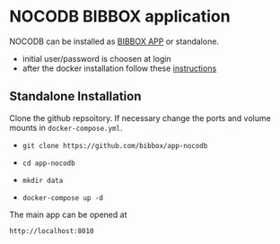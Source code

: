 # NOCODB BIBBOX application

NOCODB can be installed as [BIBBOX APP](https://bibbox.readthedocs.io/en/latest/ "BIBBOX App Store") or standalone. 

* initial user/password is choosen at login
* after the docker installation follow these [instructions](https://github.com/bibbox/app-seeddms/blob/master/INSTALL-APP.md)

## Standalone Installation

Clone the github repsoitory. If necessary change the ports and volume mounts in `docker-compose.yml`.  

* `git clone https://github.com/bibbox/app-nocodb`

* `cd app-nocodb`

* `mkdir data`

* `docker-compose up -d`

The main app can be opened at 

`http://localhost:8010`
